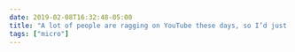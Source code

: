 ```yaml
---
date: 2019-02-08T16:32:48-05:00
title: "A lot of people are ragging on YouTube these days, so I’d just like to mention one thing it does really well: Consistently pick the least-flattering frames of my class videos for the thumbnail options."
tags: ["micro"]
---
```

